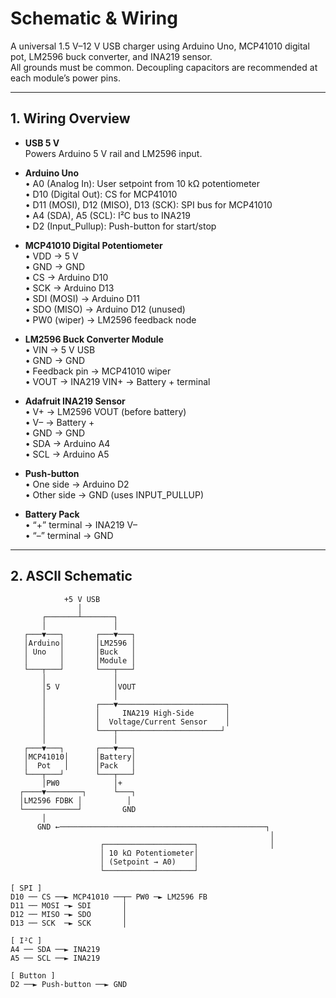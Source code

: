 # Schematic & Wiring

A universal 1.5 V–12 V USB charger using Arduino Uno, MCP41010 digital pot, LM2596 buck converter, and INA219 sensor.  
All grounds must be common. Decoupling capacitors are recommended at each module’s power pins.

---

## 1. Wiring Overview

- **USB 5 V**  
  Powers Arduino 5 V rail and LM2596 input.  

- **Arduino Uno**  
  • A0 (Analog In): User setpoint from 10 kΩ potentiometer  
  • D10 (Digital Out): CS for MCP41010  
  • D11 (MOSI), D12 (MISO), D13 (SCK): SPI bus for MCP41010  
  • A4 (SDA), A5 (SCL): I²C bus to INA219  
  • D2 (Input_Pullup): Push-button for start/stop  

- **MCP41010 Digital Potentiometer**  
  • VDD → 5 V  
  • GND → GND  
  • CS → Arduino D10  
  • SCK → Arduino D13  
  • SDI (MOSI) → Arduino D11  
  • SDO (MISO) → Arduino D12 (unused)  
  • PW0 (wiper) → LM2596 feedback node  

- **LM2596 Buck Converter Module**  
  • VIN → 5 V USB  
  • GND → GND  
  • Feedback pin → MCP41010 wiper  
  • VOUT → INA219 VIN+ → Battery + terminal  

- **Adafruit INA219 Sensor**  
  • V+ → LM2596 VOUT (before battery)  
  • V– → Battery +  
  • GND → GND  
  • SDA → Arduino A4  
  • SCL → Arduino A5  

- **Push-button**  
  • One side → Arduino D2  
  • Other side → GND (uses INPUT_PULLUP)  

- **Battery Pack**  
  • “+” terminal → INA219 V–  
  • “–” terminal → GND  

---

## 2. ASCII Schematic

```text
            +5 V USB
               │
       ┌───────┴───────┐
       │               │
   ┌───▼───┐       ┌───▼───┐
   │Arduino│       │LM2596 │
   │ Uno   │       │Buck   │
   │       │       │Module │
   └───┬───┘       └───┬───┘
       │               │
       │5 V            │VOUT
       │               │
       │           ┌───▼────────────────────────┐
       │           │     INA219 High-Side       │
       │           │  Voltage/Current Sensor    │
       │           └───┬───────────────────────┘
       │               │
   ┌───▼───┐       ┌───▼───┐
   │MCP41010│      │Battery│
   │  Pot   │      │Pack   │
   └───┬───┘       └───┬───┘
       │PW0            │+
  ┌────▼────────┐      └───┐
  │LM2596 FDBK │          │
  └────────────┘         GND
       │
      GND ←──────────────────────────────────────────────┐
                                                          │
                    ┌────────────────────┐                │
                    │ 10 kΩ Potentiometer│
                    │ (Setpoint → A0)    │
                    └────────────────────┘

[ SPI ]
D10 ── CS ──► MCP41010 ──┬─ PW0 ─► LM2596 FB
D11 ── MOSI ─► SDI       │
D12 ── MISO ─► SDO       │
D13 ── SCK  ─► SCK       │

[ I²C ]
A4 ── SDA ──► INA219
A5 ── SCL ──► INA219

[ Button ]
D2 ──► Push-button ──► GND
